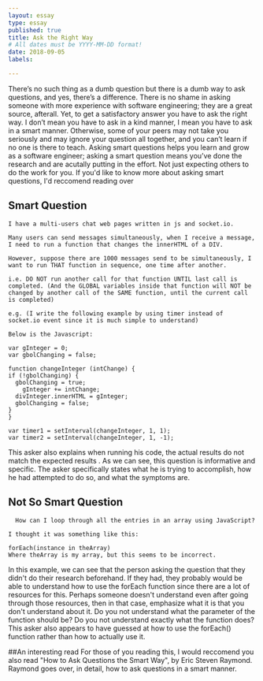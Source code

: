 ```yaml
---
layout: essay
type: essay
published: true
title: Ask the Right Way
# All dates must be YYYY-MM-DD format!
date: 2018-09-05
labels:

---
```

  There’s no such thing as a dumb question but there is a dumb way to ask questions, and yes, there’s a difference. There is no shame in asking someone with more experience with software engineering; they are a great source, afterall. Yet, to get a satisfactory answer you have to ask the right way. I don’t mean you have to ask in a kind manner, I mean you have to ask in a smart manner. Otherwise, some of your peers may not take you seriously and may ignore your question all together, and you can’t learn if no one is there to teach. Asking smart questions helps you learn and grow as a software engineer; asking a smart question means you’ve done the research and are acutally putting in the effort. Not just expecting others to do the work for you. If you'd like to know more about asking smart questions, I'd reccomend reading over 
  
  ## Smart Question
  ```
  I have a multi-users chat web pages written in js and socket.io.

Many users can send messages simultaneously, when I receive a message, I need to run a function that changes the innerHTML of a DIV.

However, suppose there are 1000 messages send to be simultaneously, I want to run THAT function in sequence, one time after another.

i.e. DO NOT run another call for that function UNTIL last call is completed. (And the GLOBAL variables inside that function will NOT be changed by another call of the SAME function, until the current call is completed)

e.g. (I write the following example by using timer instead of socket.io event since it is much simple to understand)

Below is the Javascript:

var gInteger = 0;
var gbolChanging = false;

function changeInteger (intChange) {
  if (!gbolChanging) {
    gbolChanging = true;
	  gInteger += intChange;
    divInteger.innerHTML = gInteger;
    gbolChanging = false;
  }
}

var timer1 = setInterval(changeInteger, 1, 1);
var timer2 = setInterval(changeInteger, 1, -1);
  ```
  This asker also explains when running his code, the actual results do not match the expected results . As we can see, this question is informative and specific. The asker specifically states what he is trying to accomplish, how he had attempted to do so, and what the symptoms are. 
  
  ## Not So Smart Question 
  
  ```
    How can I loop through all the entries in an array using JavaScript?

I thought it was something like this:

forEach(instance in theArray)
Where theArray is my array, but this seems to be incorrect.
```
In this example, we can see that the person asking the question that they didn't do their research beforehand. If they had, they probably would be able to understand how to use the forEach function since there are a lot of resources for this. Perhaps someone doesn't understand even after going through those resources, then in that case, emphasize what it is that you don't understand about it. Do you not understand what the parameter of the function should be? Do you not understand exactly what the function does? This asker also appears to have guessed at how to use the forEach() function rather than how to actually use it. 

##An interesting read
  For those of you reading this, I would reccomend you also read "How to Ask Questions the Smart Way", by Eric Steven Raymond. Raymond goes over, in detail, how to ask questions in a smart manner. 
